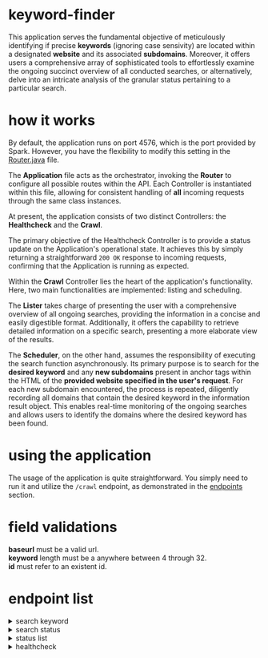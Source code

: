 # keyword-finder

This application serves the fundamental objective of meticulously identifying if precise **keywords** (ignoring case sensivity) are located within a designated **website** and its associated **subdomains**. Moreover, it offers users a comprehensive array of sophisticated tools to effortlessly examine the ongoing succinct overview of all conducted searches, or alternatively, delve into an intricate analysis of the granular status pertaining to a particular search.

# how it works

By default, the application runs on port 4576, which is the port provided by Spark. However, you have the flexibility to modify this setting in the [Router.java](src\main\java\com\keywordfinder\Router.java) file.

The **Application** file acts as the orchestrator, invoking the **Router** to configure all possible routes within the API. Each Controller is instantiated within this file, allowing for consistent handling of **all** incoming requests through the same class instances.

At present, the application consists of two distinct Controllers: the **Healthcheck** and the **Crawl**.

The primary objective of the Healthcheck Controller is to provide a status update on the Application's operational state. It achieves this by simply returning a straightforward `200 OK` response to incoming requests, confirming that the Application is running as expected.

Within the **Crawl** Controller lies the heart of the application's functionality. Here, two main functionalities are implemented: listing and scheduling.

The **Lister** takes charge of presenting the user with a comprehensive overview of all ongoing searches, providing the information in a concise and easily digestible format. Additionally, it offers the capability to retrieve detailed information on a specific search, presenting a more elaborate view of the results.

The **Scheduler**, on the other hand, assumes the responsibility of executing the search function asynchronously. Its primary purpose is to search for the **desired keyword** and any **new subdomains** present in anchor tags within the HTML of the **provided website specified in the user's request**. For each new subdomain encountered, the process is repeated, diligently recording all domains that contain the desired keyword in the information result object. This enables real-time monitoring of the ongoing searches and allows users to identify the domains where the desired keyword has been found.

# using the application

The usage of the application is quite straightforward. You simply need to run it and utilize the `/crawl` endpoint, as demonstrated in the [endpoints](#endpoints) section.

# field validations

**baseurl** must be a valid url.  
**keyword** length must be a anywhere between 4 through 32.  
**id** must refer to an existent id.

# endpoint list

<details>
<summary>search keyword</summary>

### request

```http
POST /crawl HTTP/1.1
Host: localhost:4567
Content-Type: application/json
Body:
{
    "baseurl": "https://magic.wizards.com/en/news",
    "keyword": "arena"
}
```

### response

```http
200 OK
Content-Type: application/json
Body:
{
    "id": "UsgTfB70"
}
```

### response (invalid baseurl)

```http
400 Bad Request
Content-Type: application/json
Body:
{
    "reason": "Invalid value for field `baseurl`. Not a valid URL."
}
```

### response (invalid keyword)

```http
400 Bad Request
Content-Type: application/json
Body:
{
    "reason": "Invalid size for field `keyword`. Must be a anywhere between 4 through 32."
}
```

</details>

<details>
<summary>search status</summary>

### request

```http
POST /crawl/{{id}} HTTP/1.1
Host: localhost:4567
Content-Type: application/json
```

### response

```http
200 OK
Content-Type: application/json
Body:
{
    "id": "OBkOrwre",
    "status": "active",
    "urls": [
        "https://magic.wizards.com/en/news",
        "https://magic.wizards.com/en/news/archive?author=4bUf4MDTiLi6jOKxDj3KQm"
    ]
}
```

### response (invalid id)

```http
400 Bad Request
Content-Type: application/json
Body:
{
    "reason": "Invalid value for field `id`. This id does not exist."
}
```

</details>

<details>
<summary>status list</summary>

### request

```http
POST /crawl/list HTTP/1.1
Host: localhost:4567
Content-Type: application/json
```

### response

```http
200 OK
Content-Type: application/json
Body:
{
    "active": [
        "OBkOrwre: keyword found in 0 urls"
    ],
    "done": [
        "f1fm4K8b: keyword found in 44 urls"
    ]
}
```

</details>

<details>
<summary>healthcheck</summary>

### request

```http
GET /healthcheck HTTP/1.1
Host: localhost:4567
```

### response

```http
200 OK
Body:
OK
```

</details>
